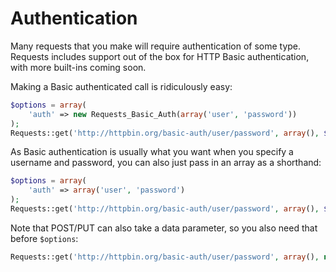 Authentication
==============
Many requests that you make will require authentication of some type. Requests
includes support out of the box for HTTP Basic authentication, with more
built-ins coming soon.

Making a Basic authenticated call is ridiculously easy:

```php
$options = array(
	'auth' => new Requests_Basic_Auth(array('user', 'password'))
);
Requests::get('http://httpbin.org/basic-auth/user/password', array(), $options);
```

As Basic authentication is usually what you want when you specify a username
and password, you can also just pass in an array as a shorthand:

```php
$options = array(
	'auth' => array('user', 'password')
);
Requests::get('http://httpbin.org/basic-auth/user/password', array(), $options);
```

Note that POST/PUT can also take a data parameter, so you also need that
before `$options`:

```php
Requests::get('http://httpbin.org/basic-auth/user/password', array(), null, $options);
```